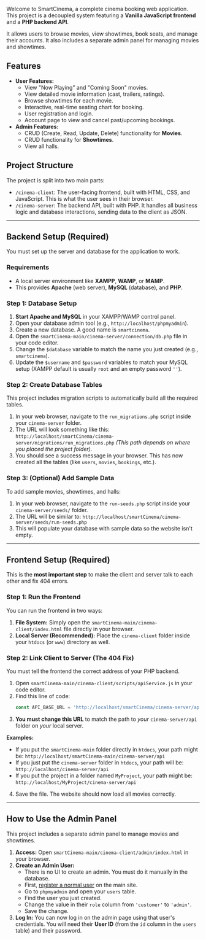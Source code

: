 

Welcome to SmartCinema, a complete cinema booking web application. This project is a decoupled system featuring a **Vanilla JavaScript frontend** and a **PHP backend API**.

It allows users to browse movies, view showtimes, book seats, and manage their accounts. It also includes a separate admin panel for managing movies and showtimes.

## Features

  * **User Features:**
      * View "Now Playing" and "Coming Soon" movies.
      * View detailed movie information (cast, trailers, ratings).
      * Browse showtimes for each movie.
      * Interactive, real-time seating chart for booking.
      * User registration and login.
      * Account page to view and cancel past/upcoming bookings.
  * **Admin Features:**
      * CRUD (Create, Read, Update, Delete) functionality for **Movies**.
      * CRUD functionality for **Showtimes**.
      * View all halls.

## Project Structure

The project is split into two main parts:

  * `/cinema-client`: The user-facing frontend, built with HTML, CSS, and JavaScript. This is what the user sees in their browser.
  * `/cinema-server`: The backend API, built with PHP. It handles all business logic and database interactions, sending data to the client as JSON.

-----

## Backend Setup (Required)

You must set up the server and database for the application to work.

### Requirements

  * A local server environment like **XAMPP**, **WAMP**, or **MAMP**.
  * This provides **Apache** (web server), **MySQL** (database), and **PHP**.

### Step 1: Database Setup

1.  **Start Apache and MySQL** in your XAMPP/WAMP control panel.
2.  Open your database admin tool (e.g., `http://localhost/phpmyadmin`).
3.  Create a new database. A good name is `smartcinema`.
4.  Open the `smartCinema-main/cinema-server/connection/db.php` file in your code editor.
5.  Change the `$database` variable to match the name you just created (e.g., `smartcinema`).
6.  Update the `$username` and `$password` variables to match your MySQL setup (XAMPP default is usually `root` and an empty password `''`).

### Step 2: Create Database Tables

This project includes migration scripts to automatically build all the required tables.

1.  In your web browser, navigate to the `run_migrations.php` script inside your `cinema-server` folder.
2.  The URL will look something like this:
    `http://localhost/smartCinema/cinema-server/migrations/run_migrations.php`
    *(This path depends on where you placed the project folder).*
3.  You should see a success message in your browser. This has now created all the tables (like `users`, `movies`, `bookings`, etc.).

### Step 3: (Optional) Add Sample Data

To add sample movies, showtimes, and halls:

1.  In your web browser, navigate to the `run-seeds.php` script inside your `cinema-server/seeds/` folder.
2.  The URL will be similar to:
    `http://localhost/smartCinema/cinema-server/seeds/run-seeds.php`
3.  This will populate your database with sample data so the website isn't empty.

-----

## Frontend Setup (Required)

This is the **most important step** to make the client and server talk to each other and fix 404 errors.

### Step 1: Run the Frontend

You can run the frontend in two ways:

1.  **File System:** Simply open the `smartCinema-main/cinema-client/index.html` file directly in your browser.
2.  **Local Server (Recommended):** Place the `cinema-client` folder inside your `htdocs` (or `www`) directory as well.

### Step 2: Link Client to Server (The 404 Fix)

You must tell the frontend the correct address of your PHP backend.

1.  Open `smartCinema-main/cinema-client/scripts/apiService.js` in your code editor.
2.  Find this line of code:
    ```javascript
    const API_BASE_URL = 'http://localhost/smartCinema/cinema-server/api'; 
    ```
3.  **You must change this URL** to match the path to *your* `cinema-server/api` folder on *your* local server.

**Examples:**

  * If you put the `smartCinema-main` folder directly in `htdocs`, your path might be:
    `http://localhost/smartCinema-main/cinema-server/api`
  * If you just put the `cinema-server` folder in `htdocs`, your path will be:
    `http://localhost/cinema-server/api`
  * If you put the project in a folder named `MyProject`, your path might be:
    `http://localhost/MyProject/cinema-server/api`

<!-- end list -->

4.  Save the file. The website should now load all movies correctly.

-----

## How to Use the Admin Panel

This project includes a separate admin panel to manage movies and showtimes.

1.  **Access:** Open `smartCinema-main/cinema-client/admin/index.html` in your browser.
2.  **Create an Admin User:**
      * There is no UI to create an admin. You must do it manually in the database.
      * First, [register a normal user](https://www.google.com/search?q=http://localhost/smartCinema/cinema-client/pages/register.html) on the main site.
      * Go to `phpmyadmin` and open your `users` table.
      * Find the user you just created.
      * Change the value in their `role` column from `'customer'` to `'admin'`.
      * Save the change.
3.  **Log In:** You can now log in on the admin page using that user's credentials. You will need their **User ID** (from the `id` column in the `users` table) and their password.
